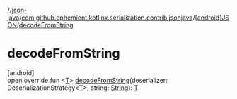 //[json-java](../../../index.md)/[com.github.ephemient.kotlinx.serialization.contrib.jsonjava](../index.md)/[[android]JSON](index.md)/[decodeFromString](decode-from-string.md)

# decodeFromString

[android]\
open override fun &lt;[T](decode-from-string.md)&gt; [decodeFromString](decode-from-string.md)(deserializer: DeserializationStrategy&lt;[T](decode-from-string.md)&gt;, string: [String](https://kotlinlang.org/api/latest/jvm/stdlib/kotlin/-string/index.html)): [T](decode-from-string.md)
